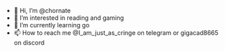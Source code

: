 - 👋 Hi, I’m @chornate
- 👀 I’m interested in reading and gaming
- 🌱 I’m currently learning go
- 📫 How to reach me @I_am_just_as_cringe on telegram or gigacad8665 on discord

<!---
chornate/chornate is a ✨ special ✨ repository because its `README.md` (this file) appears on your GitHub profile.
You can click the Preview link to take a look at your changes.
--->
